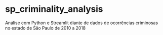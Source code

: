 # sp_criminality_analysis
Análise com Python e Streamlit diante de dados de ocorrências criminosas no estado de São Paulo de 2010 a 2018
